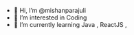 - 👋 Hi, I’m @mishanparajuli
- 👀 I’m interested in Coding
- 🌱 I’m currently learning Java , ReactJS ,


<!---
mishanparajuli/mishanparajuli is a ✨ special ✨ repository because its `README.md` (this file) appears on your GitHub profile.
You can click the Preview link to take a look at your changes.
--->
